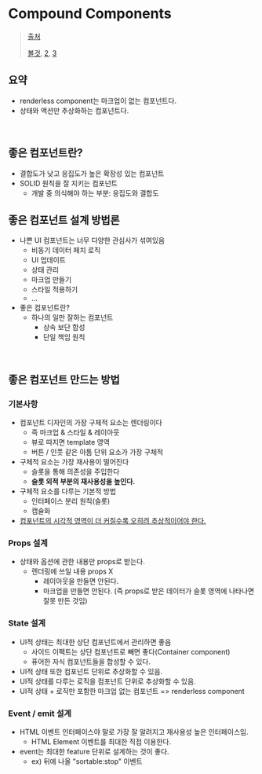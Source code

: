 # Compound Components

> [출처](https://itchallenger.tistory.com/entry/Vue3-%EC%BB%B4%ED%8F%AC%EB%84%8C%ED%8A%B8-%EB%94%94%EC%9E%90%EC%9D%B8-%ED%8C%A8%ED%84%B4-Renderess-Component-Compound-Component)
>
> [볼것](https://books.alexvipond.dev/free), [2](https://adamwathan.me/renderless-components-in-vuejs/), [3](https://velog.io/@bokdol11859/%EB%A6%AC%EC%95%A1%ED%8A%B8-%EA%B0%9C%EB%B0%9C%EC%9E%90%EB%93%A4%EC%9D%80-%EB%AA%A8%EB%A5%B4%EB%8A%94-Renderless-Component)

## 요약

- renderless component는 마크업이 없는 컴포넌트다.
- 상태와 액션만 추상화하는 컴포넌트다.

<br/>

## 좋은 컴포넌트란?

- 결합도가 낮고 응집도가 높은 확장성 있는 컴포넌트
- SOLID 원칙을 잘 지키는 컴포넌트
  - 개발 중 의식해야 하는 부분: 응집도와 결합도

## 좋은 컴포넌트 설계 방법론

- 나쁜 UI 컴포넌트는 너무 다양한 관심사가 섞여있음
  - 비동기 데이터 페치 로직
  - UI 업데이트
  - 상태 관리
  - 마크업 만들기
  - 스타일 적용하기
  - …
- 좋은 컴포넌트란?
  - 하나의 일만 잘하는 컴포넌트
    - 상속 보단 합성
    - 단일 책임 원칙

<br/>

## 좋은 컴포넌트 만드는 방법

### 기본사항

- 컴포넌트 디자인의 가장 구체적 요소는 렌더링이다
  - 즉 마크업 & 스타일 & 레이아웃
  - 뷰로 따지면 template 영역
  - 버튼 / 인풋 같은 아톰 단위 요소가 가장 구체적
- 구체적 요소는 가장 재사용이 떨어진다
  - 슬롯을 통해 의존성을 주입한다
  - **슬롯 외적 부분의 재사용성을 높인다.**
- 구체적 요소를 다루는 기본적 방법
  - 인터페이스 분리 원칙(슬롯)
  - 캡슐화
- [컴포넌트의 시각적 영역이 더 커질수록 오히려 추상적이어야 한다.](https://reactjs.org/docs/composition-vs-inheritance.html)

### Props 설계

- 상태와 옵션에 관한 내용만 props로 받는다.
  - 렌더링에 쓰일 내용 props X
    - 레이아웃을 만들면 안된다.
    - 마크업을 만들면 안된다. (즉 props로 받은 데이터가 슬롯 영역에 나타나면 잘못 만든 것임)

### State 설계

- UI적 상태는 최대한 상단 컴포넌트에서 관리하면 좋음
  - 사이드 이펙트는 상단 컴포넌트로 빼면 좋다(Container component)
  - 퓨어한 자식 컴포넌트들을 합성할 수 있다.
- UI적 상태 또한 컴포넌트 단위로 추상화할 수 있음.
- UI적 상태를 다루는 로직을 컴포넌트 단위로 추상화할 수 있음.
- UI적 상태 + 로직만 포함한 마크업 없는 컴포넌트 => renderless component

### Event / emit 설계

- HTML 이벤트 인터페이스야 말로 가장 잘 알려지고 재사용성 높은 인터페이스임.
  - HTML Element 이벤트를 최대한 직접 이용한다.
- event는 최대한 feature 단위로 설계하는 것이 좋다.
  - ex) 뒤에 나올 "sortable:stop" 이벤트

<br/>
